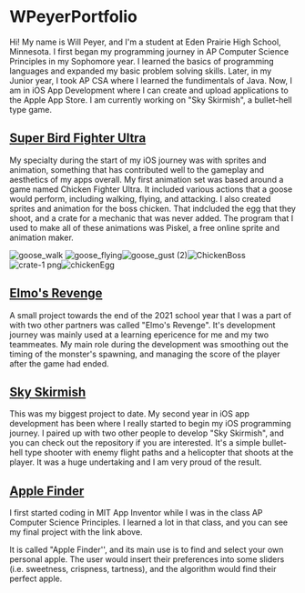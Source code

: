 # WPeyerPortfolio

Hi! My name is Will Peyer, and I'm a student at Eden Prairie High School, Minnesota. I first began my programming journey in AP Computer Science Principles in my Sophomore year. I learned the basics of programming languages and expanded my basic problem solving skills. Later, in my Junior year, I took AP CSA where I learned the fundimentals of Java. Now, I am in iOS App Development where I can create and upload applications to the Apple App Store. I am currently working on "Sky Skirmish", a bullet-hell type game.

## [Super Bird Fighter Ultra](https://github.com/AnthonyKuismi/Super-Bird-Fighter-Ultra)

My specialty during the start of my iOS journey was with sprites and animation, something that has contributed well to the gameplay and aesthetics of my apps overall. My first animation set was based around a game named Chicken Fighter Ultra. It included various actions that a goose would perform, including walking, flying, and attacking. I also created sprites and animation for the boss chicken. That indcluded the egg that they shoot, and a crate for a mechanic that was never added. The program that I used to make all of these animations was Piskel, a free online sprite and animation maker.

![goose_walk](https://user-images.githubusercontent.com/73123369/98884912-ac36ec00-2456-11eb-880c-171a520c002e.gif) ![goose_flying](https://user-images.githubusercontent.com/73123369/98884925-b527bd80-2456-11eb-9f3e-f653780e8e29.gif)![goose_gust (2)](https://user-images.githubusercontent.com/73123369/104668605-0c881b00-569e-11eb-99f8-943d2bd9648a.gif)![ChickenBoss](https://user-images.githubusercontent.com/73123369/104668726-40fbd700-569e-11eb-8ffb-38b3ab0c1c3a.gif)![crate-1 png](https://user-images.githubusercontent.com/73123369/104668799-625cc300-569e-11eb-9665-5e3c06aa8fb9.png)![chickenEgg](https://user-images.githubusercontent.com/73123369/104669652-1ca0fa00-56a0-11eb-9a3a-b8e67c66bed1.png)


## [Elmo's Revenge](https://github.com/WillPeyer/1MonthProject/tree/main)

A small project towards the end of the 2021 school year that I was a part of with two other partners was called "Elmo's Revenge". It's development journey was mainly used at a learning epericence for me and my two teammeates. My main role during the development was smoothing out the timing of the monster's spawning, and managing the score of the player after the game had ended.

## [Sky Skirmish](https://github.com/WillPeyer/SkySkirmish)

This was my biggest project to date. My second year in iOS app development has been where I really started to begin my iOS programming journey. I paired up with two other people to develop "Sky Skirmish", and you can check out the repository if you are interested. It's a simple bullet-hell type shooter with enemy flight paths and a helicopter that shoots at the player. It was a huge undertaking and I am very proud of the result.

## [Apple Finder](https://github.com/WillPeyer/Apple-Finder)

I first started coding in MIT App Inventor while I was in the class AP Computer Science Principles. I learned a lot in that class, and you can see my final project with the link above.

It is called "Apple Finder'', and its main use is to find and select your own personal apple. The user would insert their preferences into some sliders (i.e. sweetness, crispness, tartness), and the algorithm would find their perfect apple.
